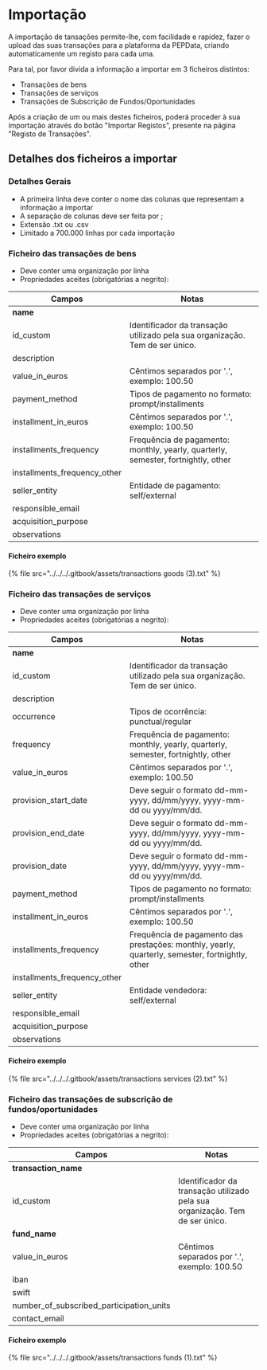 # Importação

A importação de tansações permite-lhe, com facilidade e rapidez, fazer o upload das suas transações para a plataforma da PEPData, criando automaticamente um registo para cada uma.

Para tal, por favor divida a informação a importar em 3 ficheiros distintos:

* Transações de bens
* Transações de serviços
* Transações de Subscrição de Fundos/Oportunidades

Após a criação de um ou mais destes ficheiros, poderá proceder à sua importação através do botão "Importar Registos", presente na página "Registo de Transações".

## Detalhes dos ficheiros a importar

### Detalhes Gerais

* A primeira linha deve conter o nome das colunas que representam a informação a importar
* A separação de colunas deve ser feita por ;
* Extensão .txt ou .csv
* Limitado a 700.000 linhas por cada importação

### Ficheiro das transações de bens

* Deve conter uma organização por linha
* Propriedades aceites (obrigatórias a negrito):

| Campos                         | Notas                                                                             |
| ------------------------------ | --------------------------------------------------------------------------------- |
| **name**                       |                                                                                   |
| id\_custom                     | Identificador da transação utilizado pela sua organização. Tem de ser único.      |
| description                    |                                                                                   |
| value\_in\_euros               | Cêntimos separados por '.', exemplo: 100.50                                       |
| payment\_method                | Tipos de pagamento no formato: prompt/installments                                |
| installment\_in\_euros         | Cêntimos separados por '.', exemplo: 100.50                                       |
| installments\_frequency        | Frequência de pagamento: monthly, yearly, quarterly, semester, fortnightly, other |
| installments\_frequency\_other |                                                                                   |
| seller\_entity                 | Entidade de pagamento: self/external                                              |
| responsible\_email             |                                                                                   |
| acquisition\_purpose           |                                                                                   |
| observations                   |                                                                                   |

#### Ficheiro exemplo

{% file src="../../../.gitbook/assets/transactions goods (3).txt" %}

### Ficheiro das transações de serviços

* Deve conter uma organização por linha
* Propriedades aceites (obrigatórias a negrito):

| Campos                         | Notas                                                                                            |
| ------------------------------ | ------------------------------------------------------------------------------------------------ |
| **name**                       |                                                                                                  |
| id\_custom                     | Identificador da transação utilizado pela sua organização. Tem de ser único.                     |
| description                    |                                                                                                  |
| occurrence                     | Tipos de ocorrência: punctual/regular                                                            |
| frequency                      | Frequência de pagamento: monthly, yearly, quarterly, semester, fortnightly, other                |
| value\_in\_euros               | Cêntimos separados por '.', exemplo: 100.50                                                      |
| provision\_start\_date         | Deve seguir o formato dd-mm-yyyy, dd/mm/yyyy, yyyy-mm-dd ou yyyy/mm/dd.                          |
| provision\_end\_date           | Deve seguir o formato dd-mm-yyyy, dd/mm/yyyy, yyyy-mm-dd ou yyyy/mm/dd.                          |
| provision\_date                | Deve seguir o formato dd-mm-yyyy, dd/mm/yyyy, yyyy-mm-dd ou yyyy/mm/dd.                          |
| payment\_method                | Tipos de pagamento no formato: prompt/installments                                               |
| installment\_in\_euros         | Cêntimos separados por '.', exemplo: 100.50                                                      |
| installments\_frequency        | Frequência de pagamento das prestações: monthly, yearly, quarterly, semester, fortnightly, other |
| installments\_frequency\_other |                                                                                                  |
| seller\_entity                 | Entidade vendedora: self/external                                                                |
| responsible\_email             |                                                                                                  |
| acquisition\_purpose           |                                                                                                  |
| observations                   |                                                                                                  |

#### Ficheiro exemplo

{% file src="../../../.gitbook/assets/transactions services (2).txt" %}

### Ficheiro das transações de subscrição de fundos/oportunidades

* Deve conter uma organização por linha
* Propriedades aceites (obrigatórias a negrito):

| Campos                                       | Notas                                                                        |
| -------------------------------------------- | ---------------------------------------------------------------------------- |
| **transaction\_name**                        |                                                                              |
| id\_custom                                   | Identificador da transação utilizado pela sua organização. Tem de ser único. |
| **fund\_name**                               |                                                                              |
| value\_in\_euros                             | Cêntimos separados por '.', exemplo: 100.50                                  |
| iban                                         |                                                                              |
| swift                                        |                                                                              |
| number\_of\_subscribed\_participation\_units |                                                                              |
| contact\_email                               |                                                                              |

#### Ficheiro exemplo

{% file src="../../../.gitbook/assets/transactions funds (1).txt" %}
